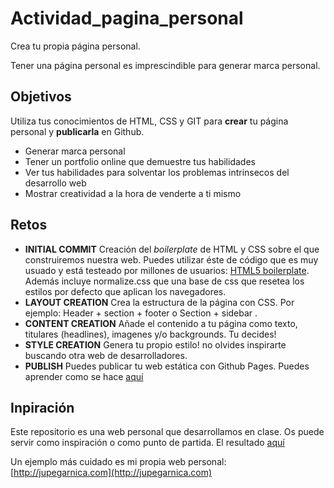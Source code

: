 # Actividad_pagina_personal

Crea tu propia página personal.

Tener una página personal es imprescindible para generar marca personal. 

## Objetivos

Utiliza tus conocimientos de HTML, CSS y GIT para **crear** tu página personal y **publicarla** en Github. 

- Generar marca personal
- Tener un portfolio online que demuestre tus habilidades
- Ver tus habilidades para solventar los problemas intrinsecos del desarrollo web
- Mostrar creatividad a la hora de venderte a ti mismo

## Retos

- **INITIAL COMMIT** Creación del *boilerplate* de HTML y CSS sobre el que construiremos nuestra web. Puedes utilizar éste de código que  es muy usuado y está testeado por millones de usuarios: [HTML5 boilerplate](https://github.com/h5bp/html5-boilerplate).  Además incluye normalize.css que una base de css que resetea los estilos por defecto que aplican los navegadores.
- **LAYOUT CREATION** Crea la estructura de la página con CSS.  Por ejemplo:  Header + section + footer o Section + sidebar .
- **CONTENT CREATION** Añade el contenido a tu página como texto, titulares (headlines), imagenes y/o backgrounds. Tu decides!
- **STYLE CREATION** Genera tu propio estilo! no olvides inspirarte buscando otra web de desarrolladores.
- **PUBLISH** Puedes publicar tu web estática con Github Pages.  Puedes aprender como se hace [aquí](https://help.github.com/articles/configuring-a-publishing-source-for-github-pages/)

## Inpiración

Este repositorio es una web personal que desarrollamos en clase. Os puede servir como inspiración o como punto de partida. El resultado [aquí](https://geekshubsacademy.github.io/Actividad-pagina-personal/)

Un ejemplo más cuidado es mi propia web personal: [http://jupegarnica.com](http://jupegarnica.com)


